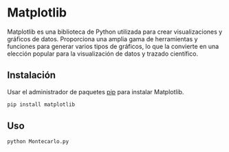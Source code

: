 # Matplotlib

Matplotlib es una biblioteca de Python utilizada para crear visualizaciones y gráficos de datos. Proporciona una amplia gama de herramientas y funciones para generar varios tipos de gráficos, lo que la convierte en una elección popular para la visualización de datos y trazado científico.

## Instalación

Usar el administrador de paquetes [pip](https://pip.pypa.io/en/stable/) para instalar Matplotlib.

```bash
pip install matplotlib
```

## Uso

```bash
python Montecarlo.py
```
